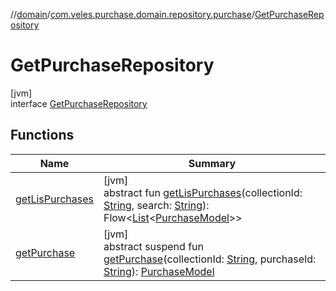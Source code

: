 //[domain](../../../index.md)/[com.veles.purchase.domain.repository.purchase](../index.md)/[GetPurchaseRepository](index.md)

# GetPurchaseRepository

[jvm]\
interface [GetPurchaseRepository](index.md)

## Functions

| Name | Summary |
|---|---|
| [getLisPurchases](get-lis-purchases.md) | [jvm]<br>abstract fun [getLisPurchases](get-lis-purchases.md)(collectionId: [String](https://kotlinlang.org/api/latest/jvm/stdlib/kotlin/-string/index.html), search: [String](https://kotlinlang.org/api/latest/jvm/stdlib/kotlin/-string/index.html)): Flow&lt;[List](https://kotlinlang.org/api/latest/jvm/stdlib/kotlin.collections/-list/index.html)&lt;[PurchaseModel](../../com.veles.purchase.domain.model.purchase/-purchase-model/index.md)&gt;&gt; |
| [getPurchase](get-purchase.md) | [jvm]<br>abstract suspend fun [getPurchase](get-purchase.md)(collectionId: [String](https://kotlinlang.org/api/latest/jvm/stdlib/kotlin/-string/index.html), purchaseId: [String](https://kotlinlang.org/api/latest/jvm/stdlib/kotlin/-string/index.html)): [PurchaseModel](../../com.veles.purchase.domain.model.purchase/-purchase-model/index.md) |
